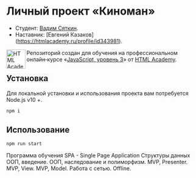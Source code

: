 # Личный проект «Киноман»

* Студент: [Вадим Сяткин](https://up.htmlacademy.ru/ecmascript/11/user/1093679).
* Наставник: [Евгений Казаков] (https://htmlacademy.ru/profile/id343981).

<a href="https://htmlacademy.ru/intensive/react"><img align="left" width="50" height="50" title="HTML Academy" src="https://up.htmlacademy.ru/static/img/intensive/react/logo-for-github.png"></a>

Репозиторий создан для обучения на профессиональном онлайн‑курсе «[JavaScript, уровень 3](https://htmlacademy.ru/intensive/react)» от [HTML Academy](https://htmlacademy.ru).

[travis-image]: https://travis-ci.com/htmlacademy-react/1093679-what-to-watch-4.svg?branch=master
[travis-url]: https://travis-ci.com/htmlacademy-react/1093679-what-to-watch-4

## Установка 

Для локальной установки и использования проекта вам потребуется Node.js v10 +.

```sh
npm i
```

## Использование

```sh
npm run start
```

Программа обучения
SPA - Single Page Application
Структуры данных
ООП, введение.
ООП, наследование и полиморфизм.
MVP, Presenter.
MVP, View.
MVP, Model.
Работа с сетью.
Offline.

